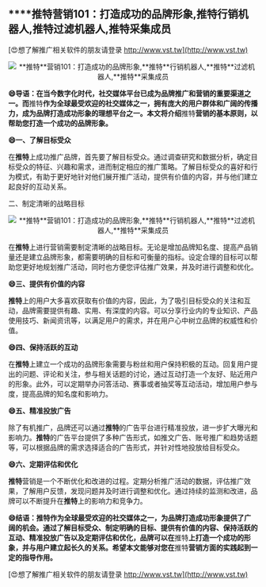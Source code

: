 ## ****推特**营销101：打造成功的品牌形象,**推特**行销机器人,**推特**过滤机器人,**推特**采集成员**

[😍想了解推广相关软件的朋友请登录 http://www.vst.tw](http://www.vst.tw)

 <center><img src="https://vst.tw/MP4/tuiguang/png/3.png" alt="**推特**营销101：打造成功的品牌形象,**推特**行销机器人,**推特**过滤机器人,**推特**采集成员"></center>

**😄导语：在当今数字化时代，社交媒体平台已成为品牌推广和营销的重要渠道之一。而**推特**作为全球最受欢迎的社交媒体之一，拥有庞大的用户群体和广阔的传播力，成为品牌打造成功形象的理想平台之一。本文将介绍**推特**营销的基本原则，以帮助您打造一个成功的品牌形象。**

**😄一、了解目标受众**

在**推特**上成功推广品牌，首先要了解目标受众。通过调查研究和数据分析，确定目标受众的特征、兴趣和需求，进而制定相应的推广策略。了解目标受众的喜好和行为模式，有助于更好地针对他们展开推广活动，提供有价值的内容，并与他们建立起良好的互动关系。

二、制定清晰的战略目标

 <center><img src="https://vst.tw/MP4/tuiguang/png/7.png" alt="**推特**营销101：打造成功的品牌形象,**推特**行销机器人,**推特**过滤机器人,**推特**采集成员"></center>

在**推特**上进行营销需要制定清晰的战略目标。无论是增加品牌知名度、提高产品销量还是建立品牌形象，都需要明确的目标和可衡量的指标。设定合理的目标可以帮助您更好地规划推广活动，同时也方便您评估推广效果，并及时进行调整和优化。

**😄三、提供有价值的内容**

**推特**上的用户大多喜欢获取有价值的内容，因此，为了吸引目标受众的关注和互动，品牌需要提供有趣、实用、有深度的内容。可以分享行业内的专业知识、产品使用技巧、新闻资讯等，以满足用户的需求，并在用户心中树立品牌的权威性和价值。

**😄四、保持活跃的互动**

在**推特**上建立一个成功的品牌形象需要与粉丝和用户保持积极的互动。回复用户提出的问题、评论和关注，参与相关话题的讨论，通过互动打造一个友好、贴近用户的形象。此外，可以定期举办问答活动、赛事或者抽奖等互动活动，增加用户参与度，提高品牌的知名度和影响力。

**😄五、精准投放广告**

除了有机推广，品牌还可以通过**推特**的广告平台进行精准投放，进一步扩大曝光和影响力。**推特**的广告平台提供了多种广告形式，如推文广告、账号推广和趋势话题等，可以根据品牌的需求选择适合的广告形式，并针对性地投放给目标受众。

**😄六、定期评估和优化**

**推特**营销是一个不断优化和改进的过程。定期分析推广活动的数据，评估推广效果，了解用户反馈，发现问题并及时进行调整和优化。通过持续的监测和改进，品牌可以不断提升在**推特**上的影响力和竞争力。

**😄结语：**推特**作为全球最受欢迎的社交媒体之一，为品牌打造成功形象提供了广阔的机会。通过了解目标受众、制定明确的目标、提供有价值的内容、保持活跃的互动、精准投放广告以及定期评估和优化，品牌可以在**推特**上打造一个成功的形象，并与用户建立起长久的关系。希望本文能够对您在**推特**营销方面的实践起到一定的指导作用。**

[😍想了解推广相关软件的朋友请登录 http://www.vst.tw](http://www.vst.tw)



